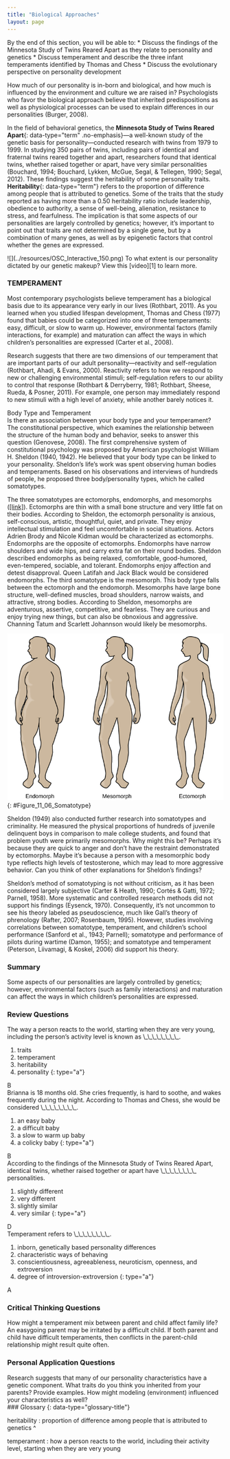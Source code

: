 ```yaml
---
title: "Biological Approaches"
layout: page
---
```



<div data-type="abstract" markdown="1">
By the end of this section, you will be able to:
* Discuss the findings of the Minnesota Study of Twins Reared Apart as they relate to personality and genetics
* Discuss temperament and describe the three infant temperaments identified by Thomas and Chess
* Discuss the evolutionary perspective on personality development

</div>

How much of our personality is in-born and biological, and how much is influenced by the environment and culture we are raised in? Psychologists who favor the biological approach believe that inherited predispositions as well as physiological processes can be used to explain differences in our personalities (Burger, 2008).

In the field of behavioral genetics, the **Minnesota Study of Twins Reared Apart**{: data-type="term" .no-emphasis}—a well-known study of the genetic basis for personality—conducted research with twins from 1979 to 1999. In studying 350 pairs of twins, including pairs of identical and fraternal twins reared together and apart, researchers found that identical twins, whether raised together or apart, have very similar personalities (Bouchard, 1994; Bouchard, Lykken, McGue, Segal, &amp; Tellegen, 1990; Segal, 2012). These findings suggest the heritability of some personality traits. **Heritability**{: data-type="term"} refers to the proportion of difference among people that is attributed to genetics. Some of the traits that the study reported as having more than a 0.50 heritability ratio include leadership, obedience to authority, a sense of well-being, alienation, resistance to stress, and fearfulness. The implication is that some aspects of our personalities are largely controlled by genetics; however, it’s important to point out that traits are not determined by a single gene, but by a combination of many genes, as well as by epigenetic factors that control whether the genes are expressed.

<div data-type="note" data-has-label="true" class="psychology link-to-learning" data-label="Link to Learning" markdown="1">
<span data-type="media" data-alt=""> ![](../resources/OSC_Interactive_150.png) </span>
To what extent is our personality dictated by our genetic makeup? View this [video][1] to learn more.

</div>

### TEMPERAMENT

Most contemporary psychologists believe temperament has a biological basis due to its appearance very early in our lives (Rothbart, 2011). As you learned when you studied lifespan development, Thomas and Chess (1977) found that babies could be categorized into one of three temperaments: easy, difficult, or slow to warm up. However, environmental factors (family interactions, for example) and maturation can affect the ways in which children’s personalities are expressed (Carter et al., 2008).

Research suggests that there are two dimensions of our temperament that are important parts of our adult personality—reactivity and self-regulation (Rothbart, Ahadi, &amp; Evans, 2000). Reactivity refers to how we respond to new or challenging environmental stimuli; self-regulation refers to our ability to control that response (Rothbart &amp; Derryberry, 1981; Rothbart, Sheese, Rueda, &amp; Posner, 2011). For example, one person may immediately respond to new stimuli with a high level of anxiety, while another barely notices it.

<div data-type="note" data-has-label="true" class="psychology connect-the-concepts" data-label="Connect the Concepts" markdown="1">
<div data-type="title">
Body Type and Temperament
</div>
Is there an association between your body type and your temperament? The constitutional perspective, which examines the relationship between the structure of the human body and behavior, seeks to answer this question (Genovese, 2008). The first comprehensive system of constitutional psychology was proposed by American psychologist William H. Sheldon (1940, 1942). He believed that your body type can be linked to your personality. Sheldon’s life’s work was spent observing human bodies and temperaments. Based on his observations and interviews of hundreds of people, he proposed three body/personality types, which he called somatotypes.

The three somatotypes are ectomorphs, endomorphs, and mesomorphs ([\[link\]](#Figure_11_06_Somatotype)). Ectomorphs are thin with a small bone structure and very little fat on their bodies. According to Sheldon, the ectomorph personality is anxious, self-conscious, artistic, thoughtful, quiet, and private. They enjoy intellectual stimulation and feel uncomfortable in social situations. Actors Adrien Brody and Nicole Kidman would be characterized as ectomorphs. Endomorphs are the opposite of ectomorphs. Endomorphs have narrow shoulders and wide hips, and carry extra fat on their round bodies. Sheldon described endomorphs as being relaxed, comfortable, good-humored, even-tempered, sociable, and tolerant. Endomorphs enjoy affection and detest disapproval. Queen Latifah and Jack Black would be considered endomorphs. The third somatotype is the mesomorph. This body type falls between the ectomorph and the endomorph. Mesomorphs have large bone structure, well-defined muscles, broad shoulders, narrow waists, and attractive, strong bodies. According to Sheldon, mesomorphs are adventurous, assertive, competitive, and fearless. They are curious and enjoy trying new things, but can also be obnoxious and aggressive. Channing Tatum and Scarlett Johannson would likely be mesomorphs.

![The outlines of three human somatotypes are shown. The first is labeled, &#x201C;Endomorph,&#x201D; the second is labeled &#x201C;Mesomorph,&#x201D; and the third is labeled &#x201C;Ectomorph.&#x201D; Endomorphs are slightly larger than mesomorphs, and ectomorphs are slightly smaller than mesomorphs.](../resources/CNX_Psych_11_06_Somatotype.jpg "Sheldon proposed three somatotypes: endomorphs, mesomorphs, and ectomorphs. Do you think Sheldon&#x2019;s ideas about somatotypes are generally accurate about most people?"){: #Figure_11_06_Somatotype}


Sheldon (1949) also conducted further research into somatotypes and criminality. He measured the physical proportions of hundreds of juvenile delinquent boys in comparison to male college students, and found that problem youth were primarily mesomorphs. Why might this be? Perhaps it’s because they are quick to anger and don’t have the restraint demonstrated by ectomorphs. Maybe it’s because a person with a mesomorphic body type reflects high levels of testosterone, which may lead to more aggressive behavior. Can you think of other explanations for Sheldon’s findings?

Sheldon’s method of somatotyping is not without criticism, as it has been considered largely subjective (Carter &amp; Heath, 1990; Cortés &amp; Gatti, 1972; Parnell, 1958). More systematic and controlled research methods did not support his findings (Eysenck, 1970). Consequently, it’s not uncommon to see his theory labeled as pseudoscience, much like Gall’s theory of phrenology (Rafter, 2007; Rosenbaum, 1995). However, studies involving correlations between somatotype, temperament, and children’s school performance (Sanford et al., 1943; Parnell); somatotype and performance of pilots during wartime (Damon, 1955); and somatotype and temperament (Peterson, Liivamagi, &amp; Koskel, 2006) did support his theory.

</div>

### Summary

Some aspects of our personalities are largely controlled by genetics; however, environmental factors (such as family interactions) and maturation can affect the ways in which children’s personalities are expressed.

### Review Questions

<div data-type="exercise">
<div data-type="problem" markdown="1">
The way a person reacts to the world, starting when they are very young, including the person’s activity level is known as \_\_\_\_\_\_\_\_.

1.  traits
2.  temperament
3.  heritability
4.  personality
{: type="a"}

</div>
<div data-type="solution" markdown="1">
B

</div>
</div>

<div data-type="exercise">
<div data-type="problem" markdown="1">
Brianna is 18 months old. She cries frequently, is hard to soothe, and wakes frequently during the night. According to Thomas and Chess, she would be considered \_\_\_\_\_\_\_\_.

1.  an easy baby
2.  a difficult baby
3.  a slow to warm up baby
4.  a colicky baby
{: type="a"}

</div>
<div data-type="solution" markdown="1">
B

</div>
</div>

<div data-type="exercise">
<div data-type="problem" markdown="1">
According to the findings of the Minnesota Study of Twins Reared Apart, identical twins, whether raised together or apart have \_\_\_\_\_\_\_\_ personalities.

1.  slightly different
2.  very different
3.  slightly similar
4.  very similar
{: type="a"}

</div>
<div data-type="solution" markdown="1">
D

</div>
</div>

<div data-type="exercise">
<div data-type="problem" markdown="1">
Temperament refers to \_\_\_\_\_\_\_\_.

1.  inborn, genetically based personality differences
2.  characteristic ways of behaving
3.  conscientiousness, agreeableness, neuroticism, openness, and extroversion
4.  degree of introversion-extroversion
{: type="a"}

</div>
<div data-type="solution" markdown="1">
A

</div>
</div>

### Critical Thinking Questions

<div data-type="exercise">
<div data-type="problem" markdown="1">
How might a temperament mix between parent and child affect family life?

</div>
<div data-type="solution" markdown="1">
An easygoing parent may be irritated by a difficult child. If both parent and child have difficult temperaments, then conflicts in the parent-child relationship might result quite often.

</div>
</div>

### Personal Application Questions

<div data-type="exercise">
<div data-type="problem" markdown="1">
Research suggests that many of our personality characteristics have a genetic component. What traits do you think you inherited from your parents? Provide examples. How might modeling (environment) influenced your characteristics as well?

</div>
</div>

<div data-type="glossary" markdown="1">
### Glossary
{: data-type="glossary-title"}

heritability
: proportion of difference among people that is attributed to genetics
^

temperament
: how a person reacts to the world, including their activity level, starting when they are very young

</div>



[1]: http://openstax.org/l/persondna
